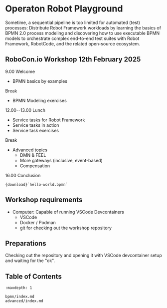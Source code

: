# Operaton Robot Playground

Sometime, a sequential pipeline is too limited for automated (test) processes: Distribute Robot Framework workloads by learning the basics of BPMN 2.0 process modeling and discovering how to use executable BPMN models to orchestrate complex end-to-end test suites with Robot Framework, RobotCode, and the related open-source ecosystem.

## RoboCon.io Workshop 12th February 2025

9.00 Welcome

* BPMN basics by examples

Break

* BPMN Modeling exercises

12.00--13.00 Lunch

* Service tasks for Robot Framework
* Service tasks in action
* Service task exercises

Break

* Advanced topics
  * DMN & FEEL
  * More gateways (inclusive, event-based)
  * Compensation

16.00 Conclusion

```{bpmn-figure} hello-world
{download}`hello-world.bpmn`
```

## Workshop requirements

- Computer: Capable of running VSCode Devcontainers
  - VSCode
  - Docker / Podman
  - git for checking out the workshop repository

## Preparations

Checking out the repository and opening it with VSCode devcontainer setup and waiting for the "ok".

## Table of Contents

```{toctree}
:maxdepth: 1

bpmn/index.md
advanced/index.md
```


<!-- See: https://myst-parser.readthedocs.io/ -->
